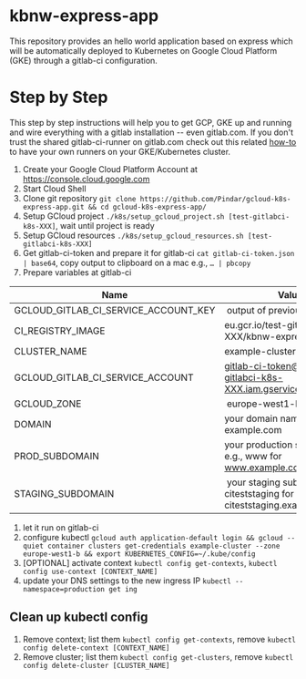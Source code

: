# kbnw-express-app

This repository provides an hello world application based on express which will be automatically deployed to Kubernetes on Google Cloud Platform (GKE) through a gitlab-ci configuration.

# Step by Step

This step by step instructions will help you to get GCP, GKE up and running and wire everything with a gitlab installation -- even gitlab.com.
If you don't trust the shared gitlab-ci-runner on gitlab.com check out this related [how-to](./k8s/gitlab-ci-runner/README.md) to have your own runners on your GKE/Kubernetes cluster.

1. Create your Google Cloud Platform Account at https://console.cloud.google.com
1. Start Cloud Shell
1. Clone git repository `git clone https://github.com/Pindar/gcloud-k8s-express-app.git && cd gcloud-k8s-express-app/`
1. Setup GCloud project `./k8s/setup_gcloud_project.sh [test-gitlabci-k8s-XXX]`, wait until project is ready
1. Setup GCloud resources `./k8s/setup_gcloud_resources.sh [test-gitlabci-k8s-XXX]`
1. Get gitlab-ci-token and prepare it for gitlab-ci `cat gitlab-ci-token.json | base64`, copy output to clipboard on a mac e.g., `… | pbcopy`
1. Prepare variables at gitlab-ci

| Name                                 | Value                                                                     |
|--------------------------------------|---------------------------------------------------------------------------|
| GCLOUD_GITLAB_CI_SERVICE_ACCOUNT_KEY | output of previous step                                                   |
| CI_REGISTRY_IMAGE                    | eu.gcr.io/test-gitlabci-k8s-XXX/kbnw-express-app                          | 
| CLUSTER_NAME                         | example-cluster                                                           |
| GCLOUD_GITLAB_CI_SERVICE_ACCOUNT     | gitlab-ci-token@test-gitlabci-k8s-XXX.iam.gserviceaccount.com             |
| GCLOUD_ZONE                          | europe-west1-b                                                            |
| DOMAIN                               | your domain name, e.g., example.com                                       |
| PROD_SUBDOMAIN                       | your production subdomain, e.g., www for www.example.com                  |
| STAGING_SUBDOMAIN                    | your staging subdomain, e.g., citeststaging for citeststaging.example.com |

1. let it run on gitlab-ci
1. configure kubectl `gcloud auth application-default login && gcloud --quiet container clusters get-credentials example-cluster --zone europe-west1-b && export KUBERNETES_CONFIG=~/.kube/config`
1. [OPTIONAL] activate context `kubectl config get-contexts`, `kubectl config use-context [CONTEXT_NAME]`
1. update your DNS settings to the new ingress IP `kubectl --namespace=production get ing`


## Clean up kubectl config

1. Remove context; list them `kubectl config get-contexts`, remove `kubectl config delete-context [CONTEXT_NAME]`
1. Remove cluster; list them `kubectl config get-clusters`, remove `kubectl config delete-cluster [CLUSTER_NAME]`
